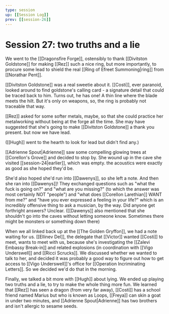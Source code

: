 ```yaml
---
type: session
up: [[Session Log]]
prev: [[session-26]]
---
```


# Session 27: two truths and a lie

We went to the [[Dragonsfire Forge]], ostensibly to thank [[Divitston Goldstone]] for making [[Rez]] such a nice ring, but more importantly, to procure some lead to shield the real [[Ring of Efreet Summoning|ring]] from [[Norathar Pent]].

[[Divitston Goldstone]] was a real sweetie about it. [[Costi]], ever paranoid, looked around to find goldstone's calling card - a signature detail that could be traced back to him. Turns out, he has one! A thin line where the blade meets the hilt. But it's only on weapons, so, the ring is probably not traceable that way. 

[[Rez]] asked for some softer metals, maybe, so that she could practice her metalworking without being at the forge all the time. She may have suggested that she's going to make [[Divitston Goldstone]] a thank you present. but now we have lead. 

([[Hugh]] went to the hearth to look for lead but didn't find any.)

[[Adrienne Spout|Adrienne]] saw some compelling glowing trees at [[Corellon's Grove]] and decided to stop by. She wound up in the cave she visited [[session-24|earlier]], which was empty. the acoustics were exactly as good as she hoped they'd be.

She'd also hoped she'd run into [[Dawenys]], so she left a note. And then she ran into [[Dawenys]]! They exchanged questions such as "what the fuck is going on?" and "what are you missing?" (to which the answer was most certainly NOT "people") and "what does [[Corellon Larethian]] WANT from me?" and "have you ever expressed a feeling in your life?" which is an incredibly offensive thing to ask a musician, by the way. Did anyone get forthright answers? Unclear. ([[Dawenys]] also mentioned that she shouldn't go into the caves without letting someone know. Sometimes there might be monsters or something down there)

When we all linked back up at the [[The Golden Gryffon]], we had a note waiting for us. [[Ellinev Del]], the delegate that [[Victor]] wanted [[Costi]] to meet, wants to meet with us, because she's investigating the [[Zalevi Embassy Break-in]] and related explosions (in coordination with [[Vigo Underswell]] and [[Ricci Scrucks]]. We discussed whether we wanted to talk to her, and decided it was probably a good way to figure out how to get access to [[Vigo Underswell]]'s office for [[Operation Incriminating Letters]]. So we decided we'd do that in the morning. 

Finally, we talked a bit more with [[Hugh]] about lying. We ended up playing two truths and a lie, to try to make the whole thing more fun. We learned that [[Rez]] has seen a dragon (from very far away), [[Costi]] has a school friend named Marius but who is known as Loops, [[Freya]] can skin a goat in under two minutes, and [[Adrienne Spout|Adrienne]] has two brothers and isn't allergic to sesame seeds.